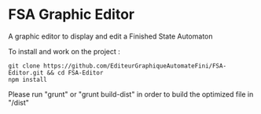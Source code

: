 # FSA Graphic Editor

A graphic editor to display and edit a Finished State Automaton

To install and work on the project :

```
git clone https://github.com/EditeurGraphiqueAutomateFini/FSA-Editor.git && cd FSA-Editor
npm install
```

Please run "grunt" or "grunt build-dist" in order to build the optimized file in "/dist"
